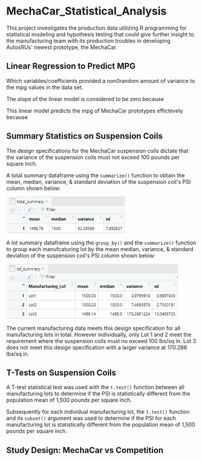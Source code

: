 # MechaCar_Statistical_Analysis
This project investigates the production data utilizing R programming for statistical modeling and hypothesis testing that could give further insight to the manufacturing team with its production troubles in developing AutosRUs' newest prototype, the MechaCar.

## Linear Regression to Predict MPG
Which variables/coefficients provided a non0random amount of variance to the mpg values in the data set.

The slope of the linear model is considered to be zero because

This linear model predicts the mpg of MechaCar prototypes effictevely because


## Summary Statistics on Suspension Coils
The design specifications for the MechaCar suspension coils dictate that the variance of the suspension coils must not exceed 100 pounds per square inch.

A total summary dataframe using the <code>summarize()</code> function to obtain the mean, median, variance, & standard deviation of the suspension coil's PSI column shown below:  
  
![total_summary](https://github.com/vzhang90/MechaCar_Statistical_Analysis/blob/main/images/total_summary.png)

A lot summary dataframe using the <code>group_by()</code> and the <code>summarize()</code> function to group each manufcaturing lot by the mean median, variance, & standard deviation of the suspension coil's PSI column shown below:
 
![lot_summary](https://github.com/vzhang90/MechaCar_Statistical_Analysis/blob/main/images/lot_summary.png)

The current manufacturing data meets this design specification for all manufacturing lots in total. However individually, only Lot 1 and 2 meet the requirement where the suspension coils must no exceed 100 lbs/sq in. Lot 3 does not meet this design specification with a larger variance at 170.286 lbs/sq in.

## T-Tests on Suspension Coils
A T-test statistical test was used with the <code>t.test()</code> function between all manufacturing lots to determine if the PSI is statistically different from the population mean of 1,500 pounds per square inch. 

Subsequently for each individual manufacturing lot, the <code>t.test()</code> function and its <code>subset()</code> argument was used to determine if the PSI for each manufacturing lot is statistically different from the population mean of 1,500 pounds per square inch. 

## Study Design: MechaCar vs Competition
